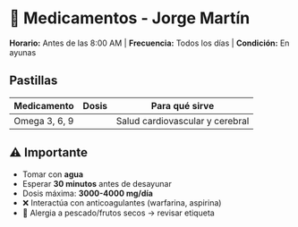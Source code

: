 # 💊 Medicamentos - Jorge Martín

**Horario:** Antes de las 8:00 AM | **Frecuencia:** Todos los días | **Condición:** En ayunas

## Pastillas

| Medicamento | Dosis | Para qué sirve |
|-------------|-------|----------------|
| Omega 3, 6, 9 | | Salud cardiovascular y cerebral |

## ⚠️ Importante

- Tomar con **agua**
- Esperar **30 minutos** antes de desayunar
- Dosis máxima: **3000-4000 mg/día**
- ❌ Interactúa con anticoagulantes (warfarina, aspirina)
- 🔴 Alergia a pescado/frutos secos → revisar etiqueta
